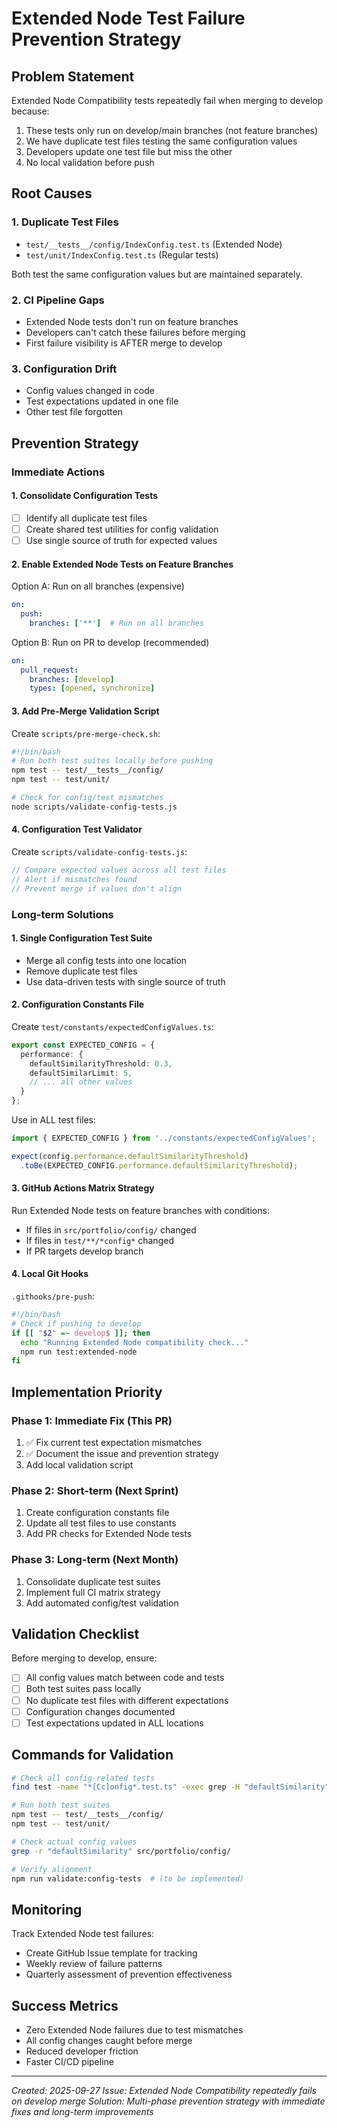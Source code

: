 # Extended Node Test Failure Prevention Strategy

## Problem Statement
Extended Node Compatibility tests repeatedly fail when merging to develop because:
1. These tests only run on develop/main branches (not feature branches)
2. We have duplicate test files testing the same configuration values
3. Developers update one test file but miss the other
4. No local validation before push

## Root Causes

### 1. Duplicate Test Files
- `test/__tests__/config/IndexConfig.test.ts` (Extended Node)
- `test/unit/IndexConfig.test.ts` (Regular tests)

Both test the same configuration values but are maintained separately.

### 2. CI Pipeline Gaps
- Extended Node tests don't run on feature branches
- Developers can't catch these failures before merging
- First failure visibility is AFTER merge to develop

### 3. Configuration Drift
- Config values changed in code
- Test expectations updated in one file
- Other test file forgotten

## Prevention Strategy

### Immediate Actions

#### 1. Consolidate Configuration Tests
- [ ] Identify all duplicate test files
- [ ] Create shared test utilities for config validation
- [ ] Use single source of truth for expected values

#### 2. Enable Extended Node Tests on Feature Branches
Option A: Run on all branches (expensive)
```yaml
on:
  push:
    branches: ['**']  # Run on all branches
```

Option B: Run on PR to develop (recommended)
```yaml
on:
  pull_request:
    branches: [develop]
    types: [opened, synchronize]
```

#### 3. Add Pre-Merge Validation Script
Create `scripts/pre-merge-check.sh`:
```bash
#!/bin/bash
# Run both test suites locally before pushing
npm test -- test/__tests__/config/
npm test -- test/unit/

# Check for config/test mismatches
node scripts/validate-config-tests.js
```

#### 4. Configuration Test Validator
Create `scripts/validate-config-tests.js`:
```javascript
// Compare expected values across all test files
// Alert if mismatches found
// Prevent merge if values don't align
```

### Long-term Solutions

#### 1. Single Configuration Test Suite
- Merge all config tests into one location
- Remove duplicate test files
- Use data-driven tests with single source of truth

#### 2. Configuration Constants File
Create `test/constants/expectedConfigValues.ts`:
```typescript
export const EXPECTED_CONFIG = {
  performance: {
    defaultSimilarityThreshold: 0.3,
    defaultSimilarLimit: 5,
    // ... all other values
  }
};
```

Use in ALL test files:
```typescript
import { EXPECTED_CONFIG } from '../constants/expectedConfigValues';

expect(config.performance.defaultSimilarityThreshold)
  .toBe(EXPECTED_CONFIG.performance.defaultSimilarityThreshold);
```

#### 3. GitHub Actions Matrix Strategy
Run Extended Node tests on feature branches with conditions:
- If files in `src/portfolio/config/` changed
- If files in `test/**/*config*` changed
- If PR targets develop branch

#### 4. Local Git Hooks
`.githooks/pre-push`:
```bash
#!/bin/bash
# Check if pushing to develop
if [[ "$2" =~ develop$ ]]; then
  echo "Running Extended Node compatibility check..."
  npm run test:extended-node
fi
```

## Implementation Priority

### Phase 1: Immediate Fix (This PR)
1. ✅ Fix current test expectation mismatches
2. ✅ Document the issue and prevention strategy
3. Add local validation script

### Phase 2: Short-term (Next Sprint)
1. Create configuration constants file
2. Update all test files to use constants
3. Add PR checks for Extended Node tests

### Phase 3: Long-term (Next Month)
1. Consolidate duplicate test suites
2. Implement full CI matrix strategy
3. Add automated config/test validation

## Validation Checklist

Before merging to develop, ensure:
- [ ] All config values match between code and tests
- [ ] Both test suites pass locally
- [ ] No duplicate test files with different expectations
- [ ] Configuration changes documented
- [ ] Test expectations updated in ALL locations

## Commands for Validation

```bash
# Check all config-related tests
find test -name "*[Cc]onfig*.test.ts" -exec grep -H "defaultSimilarity" {} \;

# Run both test suites
npm test -- test/__tests__/config/
npm test -- test/unit/

# Check actual config values
grep -r "defaultSimilarity" src/portfolio/config/

# Verify alignment
npm run validate:config-tests  # (to be implemented)
```

## Monitoring

Track Extended Node test failures:
- Create GitHub Issue template for tracking
- Weekly review of failure patterns
- Quarterly assessment of prevention effectiveness

## Success Metrics

- Zero Extended Node failures due to test mismatches
- All config changes caught before merge
- Reduced developer friction
- Faster CI/CD pipeline

---

*Created: 2025-09-27*
*Issue: Extended Node Compatibility repeatedly fails on develop merge*
*Solution: Multi-phase prevention strategy with immediate fixes and long-term improvements*